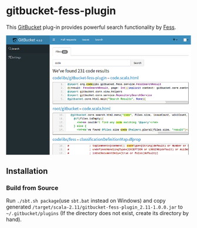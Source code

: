 # gitbucket-fess-plugin

This [GitBucket](https://github.com/gitbucket/gitbucket) plug-in provides powerful search functionality by [Fess](https://github.com/codelibs/fess).

![ScreenShot](screenshot.png)

## Installation

### Build from Source
Run `./sbt.sh package`(use `sbt.bat` instead on Windows) and copy generated `/target/scala-2.11/gitbucket-fess-plugin_2.11-1.0.0.jar` to `~/.gitbucket/plugins` (If the directory does not exist, create its directory by hand).
